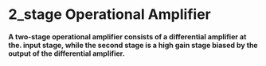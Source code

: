 # 2_stage Operational Amplifier
#### A two-stage operational amplifier consists of a differential amplifier at the. input stage, while the second stage is a high gain stage biased by the output of the differential amplifier.
